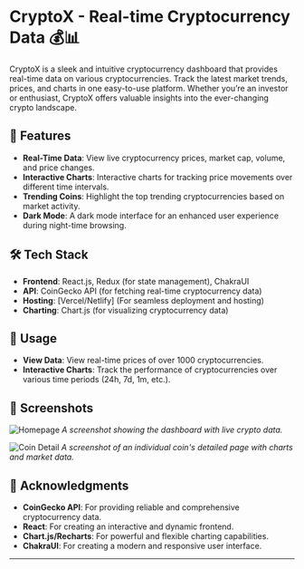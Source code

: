 # CryptoX - Real-time Cryptocurrency Data  💰📊

CryptoX is a sleek and intuitive cryptocurrency dashboard that provides real-time data on various cryptocurrencies. Track the latest market trends, prices, and charts in one easy-to-use platform. Whether you’re an investor or enthusiast, CryptoX offers valuable insights into the ever-changing crypto landscape.

## 🚀 Features

- **Real-Time Data**: View live cryptocurrency prices, market cap, volume, and price changes.
- **Interactive Charts**: Interactive charts for tracking price movements over different time intervals.
- **Trending Coins**: Highlight the top trending cryptocurrencies based on market activity.
- **Dark Mode**: A dark mode interface for an enhanced user experience during night-time browsing.

## 🛠️ Tech Stack

- **Frontend**: React.js, Redux (for state management), ChakraUI
- **API**: CoinGecko API (for fetching real-time cryptocurrency data)
- **Hosting**: [Vercel/Netlify] (For seamless deployment and hosting)
- **Charting**: Chart.js  (for visualizing cryptocurrency data)

## 🔑 Usage

- **View Data**: View real-time prices of over 1000 cryptocurrencies.
- **Interactive Charts**: Track the performance of cryptocurrencies over various time periods (24h, 7d, 1m, etc.).

## 📸 Screenshots

![Homepage](assets/images/homepage-screenshot.png)
_A screenshot showing the dashboard with live crypto data._

![Coin Detail](assets/images/coin-detail-screenshot.png)
_A screenshot of an individual coin's detailed page with charts and market data._

## 🙏 Acknowledgments

- **CoinGecko API**: For providing reliable and comprehensive cryptocurrency data.
- **React**: For creating an interactive and dynamic frontend.
- **Chart.js/Recharts**: For powerful and flexible charting capabilities.
- **ChakraUI**: For creating a modern and responsive user interface.

---
